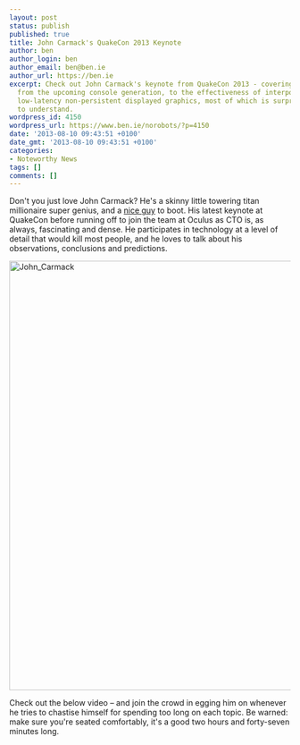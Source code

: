 ```yaml
---
layout: post
status: publish
published: true
title: John Carmack's QuakeCon 2013 Keynote
author: ben
author_login: ben
author_email: ben@ben.ie
author_url: https://ben.ie
excerpt: Check out John Carmack's keynote from QuakeCon 2013 - covering everything
  from the upcoming console generation, to the effectiveness of interpolated time-warped
  low-latency non-persistent displayed graphics, most of which is surprisingly easy
  to understand.
wordpress_id: 4150
wordpress_url: https://www.ben.ie/norobots/?p=4150
date: '2013-08-10 09:43:51 +0100'
date_gmt: '2013-08-10 09:43:51 +0100'
categories:
- Noteworthy News
tags: []
comments: []
---
```

<p>Don't you just love John Carmack? He's a skinny little towering titan millionaire super genius, and a <a href="https://www.techradar.com/news/gaming/id-s-john-carmack-sings-praises-of-open-source-988021" target="_blank">nice guy</a> to boot. His latest keynote at QuakeCon before running off to join the team at Oculus as CTO is, as always, fascinating and dense. He participates in technology at a level of detail that would kill most people, and he loves to talk about his observations, conclusions and predictions.</p>
<p><!--more--></p>
<p><img class="alignnone size-full wp-image-4151" alt="John_Carmack" src="https://thenorobotsblog.com/wp-content/uploads/2013/08/John_Carmacknewblog.jpg" width="642" height="768" /></p>
<p>Check out the below video – and join the crowd in egging him on whenever he tries to chastise himself for spending too long on each topic. Be warned: make sure you're seated comfortably, it's a good two hours and forty-seven minutes long.</p>
